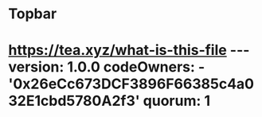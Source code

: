 # Topbar
# https://tea.xyz/what-is-this-file --- version: 1.0.0 codeOwners:   - '0x26eCc673DCF3896F66385c4a032E1cbd5780A2f3' quorum: 1
